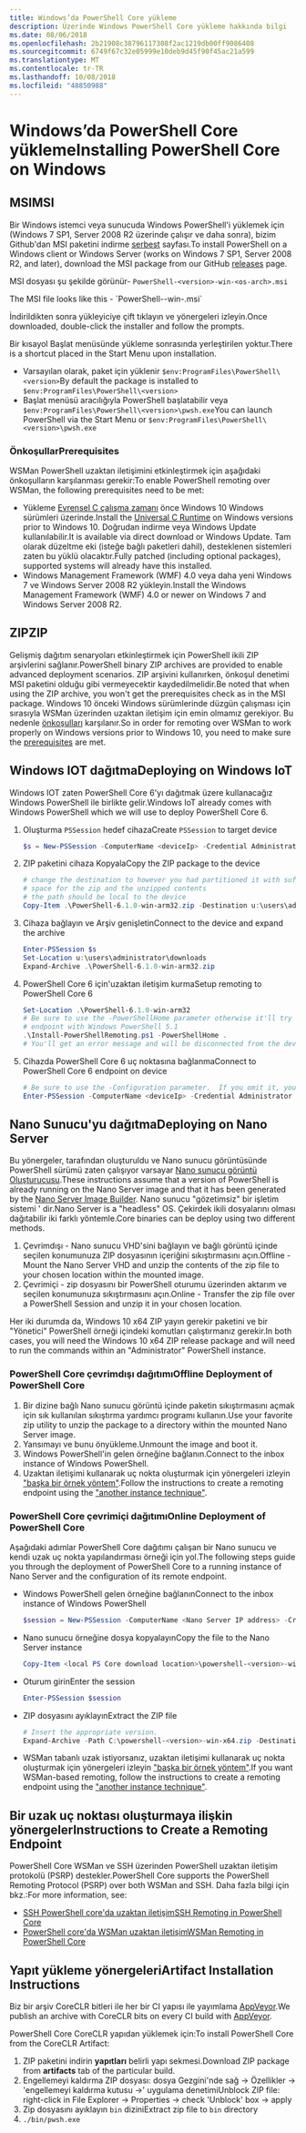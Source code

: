 ```yaml
---
title: Windows’da PowerShell Core yükleme
description: Üzerinde Windows PowerShell Core yükleme hakkında bilgi
ms.date: 08/06/2018
ms.openlocfilehash: 2b21908c38796117308f2ac1219db00ff9086408
ms.sourcegitcommit: 6749f67c32e05999e10deb9d45f90f45ac21a599
ms.translationtype: MT
ms.contentlocale: tr-TR
ms.lasthandoff: 10/08/2018
ms.locfileid: "48850988"
---
```

# <a name="installing-powershell-core-on-windows"></a><span data-ttu-id="462b9-103">Windows’da PowerShell Core yükleme</span><span class="sxs-lookup"><span data-stu-id="462b9-103">Installing PowerShell Core on Windows</span></span>

## <a name="msi"></a><span data-ttu-id="462b9-104">MSI</span><span class="sxs-lookup"><span data-stu-id="462b9-104">MSI</span></span>

<span data-ttu-id="462b9-105">Bir Windows istemci veya sunucuda Windows PowerShell'i yüklemek için (Windows 7 SP1, Server 2008 R2 üzerinde çalışır ve daha sonra), bizim Github'dan MSI paketini indirme [serbest][] sayfası.</span><span class="sxs-lookup"><span data-stu-id="462b9-105">To install PowerShell on a Windows client or Windows Server (works on Windows 7 SP1, Server 2008 R2, and later), download the MSI package from our GitHub [releases][] page.</span></span>

<span data-ttu-id="462b9-106">MSI dosyası şu şekilde görünür- `PowerShell-<version>-win-<os-arch>.msi`
<!-- TODO: should be updated to point to the Download Center as well --></span><span class="sxs-lookup"><span data-stu-id="462b9-106">The MSI file looks like this - `PowerShell-<version>-win-<os-arch>.msi`
<!-- TODO: should be updated to point to the Download Center as well --></span></span>

<span data-ttu-id="462b9-107">İndirildikten sonra yükleyiciye çift tıklayın ve yönergeleri izleyin.</span><span class="sxs-lookup"><span data-stu-id="462b9-107">Once downloaded, double-click the installer and follow the prompts.</span></span>

<span data-ttu-id="462b9-108">Bir kısayol Başlat menüsünde yükleme sonrasında yerleştirilen yoktur.</span><span class="sxs-lookup"><span data-stu-id="462b9-108">There is a shortcut placed in the Start Menu upon installation.</span></span>

- <span data-ttu-id="462b9-109">Varsayılan olarak, paket için yüklenir `$env:ProgramFiles\PowerShell\<version>`</span><span class="sxs-lookup"><span data-stu-id="462b9-109">By default the package is installed to `$env:ProgramFiles\PowerShell\<version>`</span></span>
- <span data-ttu-id="462b9-110">Başlat menüsü aracılığıyla PowerShell başlatabilir veya `$env:ProgramFiles\PowerShell\<version>\pwsh.exe`</span><span class="sxs-lookup"><span data-stu-id="462b9-110">You can launch PowerShell via the Start Menu or `$env:ProgramFiles\PowerShell\<version>\pwsh.exe`</span></span>

### <a name="prerequisites"></a><span data-ttu-id="462b9-111">Önkoşullar</span><span class="sxs-lookup"><span data-stu-id="462b9-111">Prerequisites</span></span>

<span data-ttu-id="462b9-112">WSMan PowerShell uzaktan iletişimini etkinleştirmek için aşağıdaki önkoşulların karşılanması gerekir:</span><span class="sxs-lookup"><span data-stu-id="462b9-112">To enable PowerShell remoting over WSMan, the following prerequisites need to be met:</span></span>

- <span data-ttu-id="462b9-113">Yükleme [Evrensel C çalışma zamanı](https://www.microsoft.com/download/details.aspx?id=50410) önce Windows 10 Windows sürümleri üzerinde.</span><span class="sxs-lookup"><span data-stu-id="462b9-113">Install the [Universal C Runtime](https://www.microsoft.com/download/details.aspx?id=50410) on Windows versions prior to Windows 10.</span></span>
  <span data-ttu-id="462b9-114">Doğrudan indirme veya Windows Update kullanılabilir.</span><span class="sxs-lookup"><span data-stu-id="462b9-114">It is available via direct download or Windows Update.</span></span>
  <span data-ttu-id="462b9-115">Tam olarak düzeltme eki (isteğe bağlı paketleri dahil), desteklenen sistemleri zaten bu yüklü olacaktır.</span><span class="sxs-lookup"><span data-stu-id="462b9-115">Fully patched (including optional packages), supported systems will already have this installed.</span></span>
- <span data-ttu-id="462b9-116">Windows Management Framework (WMF) 4.0 veya daha yeni Windows 7 ve Windows Server 2008 R2 yükleyin.</span><span class="sxs-lookup"><span data-stu-id="462b9-116">Install the Windows Management Framework (WMF) 4.0 or newer on Windows 7 and Windows Server 2008 R2.</span></span>

## <a name="zip"></a><span data-ttu-id="462b9-117">ZIP</span><span class="sxs-lookup"><span data-stu-id="462b9-117">ZIP</span></span>

<span data-ttu-id="462b9-118">Gelişmiş dağıtım senaryoları etkinleştirmek için PowerShell ikili ZIP arşivlerini sağlanır.</span><span class="sxs-lookup"><span data-stu-id="462b9-118">PowerShell binary ZIP archives are provided to enable advanced deployment scenarios.</span></span>
<span data-ttu-id="462b9-119">ZIP arşivini kullanırken, önkoşul denetimi MSI paketini olduğu gibi vermeyecektir kaydedilmelidir.</span><span class="sxs-lookup"><span data-stu-id="462b9-119">Be noted that when using the ZIP archive, you won't get the prerequisites check as in the MSI package.</span></span>
<span data-ttu-id="462b9-120">Windows 10 önceki Windows sürümlerinde düzgün çalışması için sırasıyla WSMan üzerinden uzaktan iletişim için emin olmamız gerekiyor. Bu nedenle [önkoşulları](#prerequisites) karşılanır.</span><span class="sxs-lookup"><span data-stu-id="462b9-120">So in order for remoting over WSMan to work properly on Windows versions prior to Windows 10, you need to make sure the [prerequisites](#prerequisites) are met.</span></span>

## <a name="deploying-on-windows-iot"></a><span data-ttu-id="462b9-121">Windows IOT dağıtma</span><span class="sxs-lookup"><span data-stu-id="462b9-121">Deploying on Windows IoT</span></span>

<span data-ttu-id="462b9-122">Windows IOT zaten PowerShell Core 6'yı dağıtmak üzere kullanacağız Windows PowerShell ile birlikte gelir.</span><span class="sxs-lookup"><span data-stu-id="462b9-122">Windows IoT already comes with Windows PowerShell which we will use to deploy PowerShell Core 6.</span></span>

1. <span data-ttu-id="462b9-123">Oluşturma `PSSession` hedef cihaza</span><span class="sxs-lookup"><span data-stu-id="462b9-123">Create `PSSession` to target device</span></span>

   ```powershell
   $s = New-PSSession -ComputerName <deviceIp> -Credential Administrator
   ```

2. <span data-ttu-id="462b9-124">ZIP paketini cihaza Kopyala</span><span class="sxs-lookup"><span data-stu-id="462b9-124">Copy the ZIP package to the device</span></span>

   ```powershell
   # change the destination to however you had partitioned it with sufficient
   # space for the zip and the unzipped contents
   # the path should be local to the device
   Copy-Item .\PowerShell-6.1.0-win-arm32.zip -Destination u:\users\administrator\Downloads -ToSession $s
   ```

3. <span data-ttu-id="462b9-125">Cihaza bağlayın ve Arşiv genişletin</span><span class="sxs-lookup"><span data-stu-id="462b9-125">Connect to the device and expand the archive</span></span>

   ```powershell
   Enter-PSSession $s
   Set-Location u:\users\administrator\downloads
   Expand-Archive .\PowerShell-6.1.0-win-arm32.zip
   ```

4. <span data-ttu-id="462b9-126">PowerShell Core 6 için'uzaktan iletişim kurma</span><span class="sxs-lookup"><span data-stu-id="462b9-126">Setup remoting to PowerShell Core 6</span></span>

   ```powershell
   Set-Location .\PowerShell-6.1.0-win-arm32
   # Be sure to use the -PowerShellHome parameter otherwise it'll try to create a new
   # endpoint with Windows PowerShell 5.1
   .\Install-PowerShellRemoting.ps1 -PowerShellHome .
   # You'll get an error message and will be disconnected from the device because it has to restart WinRM
   ```

5. <span data-ttu-id="462b9-127">Cihazda PowerShell Core 6 uç noktasına bağlanma</span><span class="sxs-lookup"><span data-stu-id="462b9-127">Connect to PowerShell Core 6 endpoint on device</span></span>

   ```powershell
   # Be sure to use the -Configuration parameter.  If you omit it, you will connect to Windows PowerShell 5.1
   Enter-PSSession -ComputerName <deviceIp> -Credential Administrator -Configuration powershell.6.1.0
   ```

## <a name="deploying-on-nano-server"></a><span data-ttu-id="462b9-128">Nano Sunucu'yu dağıtma</span><span class="sxs-lookup"><span data-stu-id="462b9-128">Deploying on Nano Server</span></span>

<span data-ttu-id="462b9-129">Bu yönergeler, tarafından oluşturuldu ve Nano sunucu görüntüsünde PowerShell sürümü zaten çalışıyor varsayar [Nano sunucu görüntü Oluşturucusu](/windows-server/get-started/deploy-nano-server).</span><span class="sxs-lookup"><span data-stu-id="462b9-129">These instructions assume that a version of PowerShell is already running on the Nano Server image and that it has been generated by the [Nano Server Image Builder](/windows-server/get-started/deploy-nano-server).</span></span>
<span data-ttu-id="462b9-130">Nano sunucu "gözetimsiz" bir işletim sistemi ' dir.</span><span class="sxs-lookup"><span data-stu-id="462b9-130">Nano Server is a "headless" OS.</span></span> <span data-ttu-id="462b9-131">Çekirdek ikili dosyalarını olması dağıtabilir iki farklı yöntemle.</span><span class="sxs-lookup"><span data-stu-id="462b9-131">Core binaries can be deploy using two different methods.</span></span>

1. <span data-ttu-id="462b9-132">Çevrimdışı - Nano sunucu VHD'sini bağlayın ve bağlı görüntü içinde seçilen konumunuza ZIP dosyasının içeriğini sıkıştırmasını açın.</span><span class="sxs-lookup"><span data-stu-id="462b9-132">Offline - Mount the Nano Server VHD and unzip the contents of the zip file to your chosen location within the mounted image.</span></span>
2. <span data-ttu-id="462b9-133">Çevrimiçi - zip dosyasını bir PowerShell oturumu üzerinden aktarım ve seçilen konumunuza sıkıştırmasını açın.</span><span class="sxs-lookup"><span data-stu-id="462b9-133">Online - Transfer the zip file over a PowerShell Session and unzip it in your chosen location.</span></span>

<span data-ttu-id="462b9-134">Her iki durumda da, Windows 10 x64 ZIP yayın gerekir paketini ve bir "Yönetici" PowerShell örneği içindeki komutları çalıştırmanız gerekir.</span><span class="sxs-lookup"><span data-stu-id="462b9-134">In both cases, you will need the Windows 10 x64 ZIP release package and will need to run the commands within an "Administrator" PowerShell instance.</span></span>

### <a name="offline-deployment-of-powershell-core"></a><span data-ttu-id="462b9-135">PowerShell Core çevrimdışı dağıtımı</span><span class="sxs-lookup"><span data-stu-id="462b9-135">Offline Deployment of PowerShell Core</span></span>

1. <span data-ttu-id="462b9-136">Bir dizine bağlı Nano sunucu görüntü içinde paketin sıkıştırmasını açmak için sık kullanılan sıkıştırma yardımcı programı kullanın.</span><span class="sxs-lookup"><span data-stu-id="462b9-136">Use your favorite zip utility to unzip the package to a directory within the mounted Nano Server image.</span></span>
2. <span data-ttu-id="462b9-137">Yansımayı ve bunu önyükleme.</span><span class="sxs-lookup"><span data-stu-id="462b9-137">Unmount the image and boot it.</span></span>
3. <span data-ttu-id="462b9-138">Windows PowerShell'in gelen örneğine bağlanın.</span><span class="sxs-lookup"><span data-stu-id="462b9-138">Connect to the inbox instance of Windows PowerShell.</span></span>
4. <span data-ttu-id="462b9-139">Uzaktan iletişimi kullanarak uç nokta oluşturmak için yönergeleri izleyin ["başka bir örnek yöntem"](#executed-by-another-instance-of-powershell-on-behalf-of-the-instance-that-it-will-register).</span><span class="sxs-lookup"><span data-stu-id="462b9-139">Follow the instructions to create a remoting endpoint using the ["another instance technique"](#executed-by-another-instance-of-powershell-on-behalf-of-the-instance-that-it-will-register).</span></span>

### <a name="online-deployment-of-powershell-core"></a><span data-ttu-id="462b9-140">PowerShell Core çevrimiçi dağıtımı</span><span class="sxs-lookup"><span data-stu-id="462b9-140">Online Deployment of PowerShell Core</span></span>

<span data-ttu-id="462b9-141">Aşağıdaki adımlar PowerShell Core dağıtımı çalışan bir Nano sunucu ve kendi uzak uç nokta yapılandırması örneği için yol.</span><span class="sxs-lookup"><span data-stu-id="462b9-141">The following steps guide you through the deployment of PowerShell Core to a running instance of Nano Server and the configuration of its remote endpoint.</span></span>

- <span data-ttu-id="462b9-142">Windows PowerShell gelen örneğine bağlanın</span><span class="sxs-lookup"><span data-stu-id="462b9-142">Connect to the inbox instance of Windows PowerShell</span></span>

  ```powershell
  $session = New-PSSession -ComputerName <Nano Server IP address> -Credential <An Administrator account on the system>
  ```

- <span data-ttu-id="462b9-143">Nano sunucu örneğine dosya kopyalayın</span><span class="sxs-lookup"><span data-stu-id="462b9-143">Copy the file to the Nano Server instance</span></span>

  ```powershell
  Copy-Item <local PS Core download location>\powershell-<version>-win-x64.zip c:\ -ToSession $session
  ```

- <span data-ttu-id="462b9-144">Oturum girin</span><span class="sxs-lookup"><span data-stu-id="462b9-144">Enter the session</span></span>

  ```powershell
  Enter-PSSession $session
  ```

- <span data-ttu-id="462b9-145">ZIP dosyasını ayıklayın</span><span class="sxs-lookup"><span data-stu-id="462b9-145">Extract the ZIP file</span></span>

  ```powershell
  # Insert the appropriate version.
  Expand-Archive -Path C:\powershell-<version>-win-x64.zip -DestinationPath "C:\PowerShellCore_<version>"
  ```

- <span data-ttu-id="462b9-146">WSMan tabanlı uzak istiyorsanız, uzaktan iletişimi kullanarak uç nokta oluşturmak için yönergeleri izleyin ["başka bir örnek yöntem"](../core-powershell/WSMan-Remoting-in-PowerShell-Core.md#executed-by-another-instance-of-powershell-on-behalf-of-the-instance-that-it-will-register).</span><span class="sxs-lookup"><span data-stu-id="462b9-146">If you want WSMan-based remoting, follow the instructions to create a remoting endpoint using the ["another instance technique"](../core-powershell/WSMan-Remoting-in-PowerShell-Core.md#executed-by-another-instance-of-powershell-on-behalf-of-the-instance-that-it-will-register).</span></span>

## <a name="instructions-to-create-a-remoting-endpoint"></a><span data-ttu-id="462b9-147">Bir uzak uç noktası oluşturmaya ilişkin yönergeler</span><span class="sxs-lookup"><span data-stu-id="462b9-147">Instructions to Create a Remoting Endpoint</span></span>

<span data-ttu-id="462b9-148">PowerShell Core WSMan ve SSH üzerinden PowerShell uzaktan iletişim protokolü (PSRP) destekler.</span><span class="sxs-lookup"><span data-stu-id="462b9-148">PowerShell Core supports the PowerShell Remoting Protocol (PSRP) over both WSMan and SSH.</span></span>
<span data-ttu-id="462b9-149">Daha fazla bilgi için bkz.:</span><span class="sxs-lookup"><span data-stu-id="462b9-149">For more information, see:</span></span>

- <span data-ttu-id="462b9-150">[SSH PowerShell core'da uzaktan iletişim][ssh-remoting]</span><span class="sxs-lookup"><span data-stu-id="462b9-150">[SSH Remoting in PowerShell Core][ssh-remoting]</span></span>
- <span data-ttu-id="462b9-151">[PowerShell core'da WSMan uzaktan iletişim][wsman-remoting]</span><span class="sxs-lookup"><span data-stu-id="462b9-151">[WSMan Remoting in PowerShell Core][wsman-remoting]</span></span>

## <a name="artifact-installation-instructions"></a><span data-ttu-id="462b9-152">Yapıt yükleme yönergeleri</span><span class="sxs-lookup"><span data-stu-id="462b9-152">Artifact Installation Instructions</span></span>

<span data-ttu-id="462b9-153">Biz bir arşiv CoreCLR bitleri ile her bir CI yapısı ile yayımlama [AppVeyor][].</span><span class="sxs-lookup"><span data-stu-id="462b9-153">We publish an archive with CoreCLR bits on every CI build with [AppVeyor][].</span></span>

<span data-ttu-id="462b9-154">PowerShell Core CoreCLR yapıdan yüklemek için:</span><span class="sxs-lookup"><span data-stu-id="462b9-154">To install PowerShell Core from the CoreCLR Artifact:</span></span>

1. <span data-ttu-id="462b9-155">ZIP paketini indirin **yapıtları** belirli yapı sekmesi.</span><span class="sxs-lookup"><span data-stu-id="462b9-155">Download ZIP package from **artifacts** tab of the particular build.</span></span>
2. <span data-ttu-id="462b9-156">Engellemeyi kaldırma ZIP dosyası: dosya Gezgini'nde sağ -> Özellikler -> 'engellemeyi kaldırma kutusu ->' uygulama denetimi</span><span class="sxs-lookup"><span data-stu-id="462b9-156">Unblock ZIP file: right-click in File Explorer -> Properties -> check 'Unblock' box -> apply</span></span>
3. <span data-ttu-id="462b9-157">Zip dosyasını ayıklayın `bin` dizini</span><span class="sxs-lookup"><span data-stu-id="462b9-157">Extract zip file to `bin` directory</span></span>
4. `./bin/pwsh.exe`

<!-- [download-center]: TODO -->

[serbest]: https://github.com/PowerShell/PowerShell/releases
[releases]: https://github.com/PowerShell/PowerShell/releases
[ssh-remoting]: ../core-powershell/SSH-Remoting-in-PowerShell-Core.md
[wsman-remoting]: ../core-powershell/WSMan-Remoting-in-PowerShell-Core.md
[AppVeyor]: https://ci.appveyor.com/project/PowerShell/powershell
